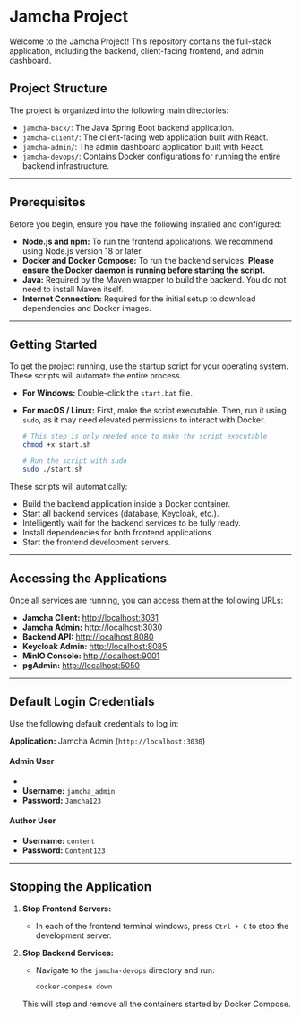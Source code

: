 # Jamcha Project

Welcome to the Jamcha Project! This repository contains the full-stack application, including the backend, client-facing frontend, and admin dashboard.

## Project Structure

The project is organized into the following main directories:

-   `jamcha-back/`: The Java Spring Boot backend application.
-   `jamcha-client/`: The client-facing web application built with React.
-   `jamcha-admin/`: The admin dashboard application built with React.
-   `jamcha-devops/`: Contains Docker configurations for running the entire backend infrastructure.

---

## Prerequisites

Before you begin, ensure you have the following installed and configured:

-   **Node.js and npm:** To run the frontend applications. We recommend using Node.js version 18 or later.
-   **Docker and Docker Compose:** To run the backend services. **Please ensure the Docker daemon is running before starting the script.**
-   **Java:** Required by the Maven wrapper to build the backend. You do not need to install Maven itself.
-   **Internet Connection:** Required for the initial setup to download dependencies and Docker images.

---

## Getting Started

To get the project running, use the startup script for your operating system. These scripts will automate the entire process.

-   **For Windows:** Double-click the `start.bat` file.

-   **For macOS / Linux:** First, make the script executable. Then, run it using `sudo`, as it may need elevated permissions to interact with Docker.

    ```bash
    # This step is only needed once to make the script executable
    chmod +x start.sh

    # Run the script with sudo
    sudo ./start.sh
    ```

These scripts will automatically:
-   Build the backend application inside a Docker container.
-   Start all backend services (database, Keycloak, etc.).
-   Intelligently wait for the backend services to be fully ready.
-   Install dependencies for both frontend applications.
-   Start the frontend development servers.

---

## Accessing the Applications

Once all services are running, you can access them at the following URLs:

-   **Jamcha Client:** [http://localhost:3031](http://localhost:3031)
-   **Jamcha Admin:** [http://localhost:3030](http://localhost:3030)
-   **Backend API:** [http://localhost:8080](http://localhost:8080)
-   **Keycloak Admin:** [http://localhost:8085](http://localhost:8085)
-   **MinIO Console:** [http://localhost:9001](http://localhost:9001)
-   **pgAdmin:** [http://localhost:5050](http://localhost:5050)

---

## Default Login Credentials

Use the following default credentials to log in:

**Application:** Jamcha Admin (`http://localhost:3030`)
#### Admin User
-   
-   **Username:** `jamcha_admin`
-   **Password:** `Jamcha123`

#### Author User

-   **Username:** `content`
-   **Password:** `Content123`

---

## Stopping the Application

1.  **Stop Frontend Servers:**
    -   In each of the frontend terminal windows, press `Ctrl + C` to stop the development server.

2.  **Stop Backend Services:**
    -   Navigate to the `jamcha-devops` directory and run:
        ```bash
        docker-compose down
        ```
    This will stop and remove all the containers started by Docker Compose.